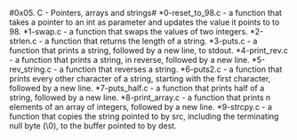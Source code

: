 #0x05. C - Pointers, arrays and strings#
*0-reset_to_98.c - a function that takes a pointer to an int as parameter and updates the value it points to to 98.
*1-swap.c - a function that swaps the values of two integers.
*2-strlen.c - a function that returns the length of a string.
*3-puts.c - a function that prints a string, followed by a new line, to stdout.
*4-print_rev.c - a function that prints a string, in reverse, followed by a new line.
*5-rev_string.c - a function that reverses a string.
*6-puts2.c - a function that prints every other character of a string, starting with the first character, followed by a new line.
*7-puts_half.c - a function that prints half of a string, followed by a new line.
*8-print_array.c - a function that prints n elements of an array of integers, followed by a new line.
*9-strcpy.c - a function that copies the string pointed to by src, including the terminating null byte (\0), to the buffer pointed to by dest.

